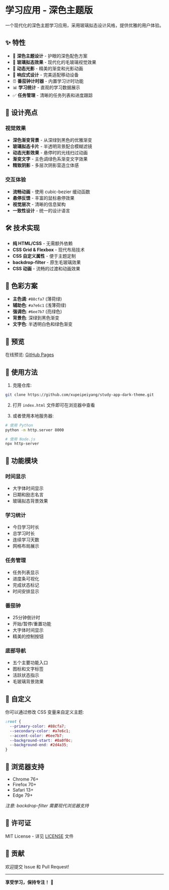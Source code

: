 # 学习应用 - 深色主题版

一个现代化的深色主题学习应用，采用玻璃拟态设计风格，提供优雅的用户体验。

## ✨ 特性

- 🌙 **深色主题设计** - 护眼的深色配色方案
- 🎨 **玻璃拟态效果** - 现代化的毛玻璃视觉效果
- 💫 **动态光影** - 精美的渐变和光影动画
- 📱 **响应式设计** - 完美适配移动设备
- ⏰ **番茄钟计时器** - 内置学习计时功能
- 📊 **学习统计** - 直观的学习数据展示
- ✅ **任务管理** - 清晰的任务列表和进度跟踪

## 🎯 设计亮点

### 视觉效果
- **深色渐变背景** - 从深绿到黑色的优雅渐变
- **玻璃拟态卡片** - 半透明背景配合模糊滤镜
- **动态光影效果** - 悬停时的光线扫过动画
- **渐变文字** - 主色调绿色系渐变文字效果
- **精致阴影** - 多层次阴影营造立体感

### 交互体验
- **流畅动画** - 使用 cubic-bezier 缓动函数
- **悬停反馈** - 丰富的鼠标悬停效果
- **视觉层次** - 清晰的信息架构
- **一致性设计** - 统一的设计语言

## 🛠️ 技术实现

- **纯 HTML/CSS** - 无需额外依赖
- **CSS Grid & Flexbox** - 现代布局技术
- **CSS 自定义属性** - 便于主题定制
- **backdrop-filter** - 原生毛玻璃效果
- **CSS 动画** - 流畅的过渡和动画效果

## 🎨 色彩方案

- **主色调**: `#88cfa7` (薄荷绿)
- **辅助色**: `#a7e6c1` (浅薄荷绿)
- **强调色**: `#6ee7b7` (亮绿色)
- **背景色**: 深绿到黑色渐变
- **文字色**: 半透明白色和绿色渐变

## 📱 预览

在线预览: [GitHub Pages](https://xupeipeiyang.github.io/study-app-dark-theme/)

## 🚀 使用方法

1. 克隆仓库:
```bash
git clone https://github.com/xupeipeiyang/study-app-dark-theme.git
```

2. 打开 `index.html` 文件即可在浏览器中查看

3. 或者使用本地服务器:
```bash
# 使用 Python
python -m http.server 8000

# 使用 Node.js
npx http-server
```

## 🌟 功能模块

### 时间显示
- 大字体时间显示
- 日期和励志名言
- 玻璃拟态背景效果

### 学习统计
- 今日学习时长
- 总学习时长
- 连续学习天数
- 网格布局展示

### 任务管理
- 任务列表显示
- 进度条可视化
- 完成状态标记
- 时间安排显示

### 番茄钟
- 25分钟倒计时
- 开始/暂停/重置功能
- 大字体时间显示
- 精美的控制按钮

### 底部导航
- 五个主要功能入口
- 图标和文字标签
- 活跃状态指示
- 毛玻璃背景效果

## 🔧 自定义

你可以通过修改 CSS 变量来自定义主题:

```css
:root {
  --primary-color: #88cfa7;
  --secondary-color: #a7e6c1;
  --accent-color: #6ee7b7;
  --background-start: #0a0f0c;
  --background-end: #2d4a35;
}
```

## 📱 浏览器支持

- Chrome 76+
- Firefox 70+
- Safari 13+
- Edge 79+

*注意: backdrop-filter 需要现代浏览器支持*

## 📄 许可证

MIT License - 详见 [LICENSE](LICENSE) 文件

## 🤝 贡献

欢迎提交 Issue 和 Pull Request!

---

**享受学习，保持专注！** 🚀